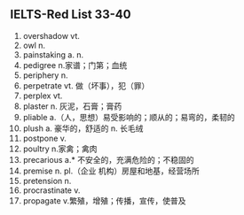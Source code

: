 ## IELTS-Red List 33-40

1. overshadow vt.
2. owl n.
2. painstaking a. n.
2. pedigree n.家谱；门第；血统
2. periphery n.
2. perpetrate vt. 做（坏事），犯（罪）
2. perplex vt.
2. plaster n. 灰泥，石膏；膏药
2. pliable a.（人，思想）易受影响的；顺从的；易弯的，柔韧的
2. plush a. 豪华的，舒适的 n. 长毛绒
2. postpone v.
2. poultry n.家禽；禽肉
2. precarious a.* 不安全的，充满危险的；不稳固的
2. premise n. pl.（企业 机构）房屋和地基，经营场所
2. pretension n.
2. procrastinate v.
2. propagate v.繁殖，增殖；传播，宣传，使普及

